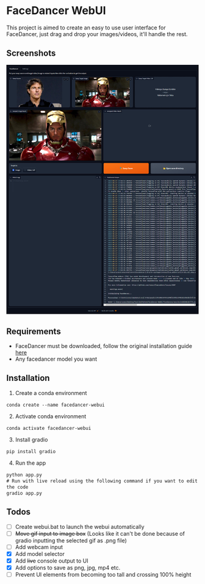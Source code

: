 # FaceDancer WebUI
This project is aimed to create an easy to use user interface for FaceDancer, just drag and drop your images/videos, it'll handle the rest.

## Screenshots
![Screenshot of the app](screenshot.jpg)

## Requirements
- FaceDancer must be downloaded, follow the original installation guide [here](https://github.com/felixrosberg/FaceDancer/tree/main#installation)
- Any facedancer model you want


## Installation
1. Create a conda environment
```shell
conda create --name facedancer-webui
```
2. Activate conda environment
```shell
conda activate facedancer-webui
```
3. Install gradio
```shell
pip install gradio
```
4. Run the app
```shell
python app.py
# Run with live reload using the following command if you want to edit the code
gradio app.py
```

## Todos
- [ ] Create webui.bat to launch the webui automatically
- [ ] ~~Move gif input to image box~~ (Looks like it can't be done because of gradio inputting the selected gif as .png file)
- [ ] Add webcam input
- [x] Add model selector
- [x] Add ~~live~~ console output to UI
- [x] Add options to save as png, jpg, mp4 etc.
- [ ] Prevent UI elements from becoming too tall and crossing 100% height